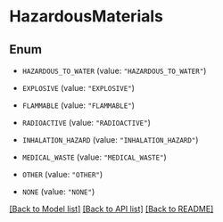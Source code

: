 # HazardousMaterials

## Enum


* `HAZARDOUS_TO_WATER` (value: `"HAZARDOUS_TO_WATER"`)

* `EXPLOSIVE` (value: `"EXPLOSIVE"`)

* `FLAMMABLE` (value: `"FLAMMABLE"`)

* `RADIOACTIVE` (value: `"RADIOACTIVE"`)

* `INHALATION_HAZARD` (value: `"INHALATION_HAZARD"`)

* `MEDICAL_WASTE` (value: `"MEDICAL_WASTE"`)

* `OTHER` (value: `"OTHER"`)

* `NONE` (value: `"NONE"`)


[[Back to Model list]](../README.md#documentation-for-models) [[Back to API list]](../README.md#documentation-for-api-endpoints) [[Back to README]](../README.md)


